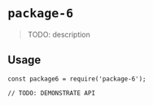 # `package-6`

> TODO: description

## Usage

```
const package6 = require('package-6');

// TODO: DEMONSTRATE API
```
